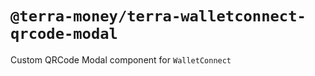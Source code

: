 # `@terra-money/terra-walletconnect-qrcode-modal`

Custom QRCode Modal component for `WalletConnect`
